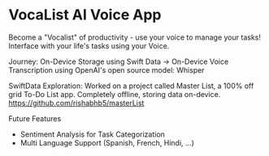 # VocaList AI Voice App

Become a "Vocalist" of productivity - use your voice to manage your tasks!
Interface with your life's tasks using your Voice.

Journey:
On-Device Storage using Swift Data -> On-Device Voice Transcription using OpenAI's open source model: Whisper

SwiftData Exploration: Worked on a project called Master List, a 100% off grid To-Do List app. Completely offline, storing data on-device. https://github.com/rishabhb5/masterList

Future Features
- Sentiment Analysis for Task Categorization
- Multi Language Support (Spanish, French, Hindi, ...)

